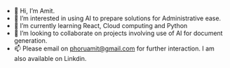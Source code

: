 - 👋 Hi, I’m Amit.
- 👀 I’m interested in using AI to prepare solutions for Administrative ease.
- 🌱 I’m currently learning React, Cloud computing and Python
- 💞️ I’m looking to collaborate on projects involving use of AI for document generation.
- 📫 Please email on phoruamit@gmail.com for further interaction. I am also available on Linkdin.


<!---
phoruamit/phoruamit is a ✨ special ✨ repository because its `README.md` (this file) appears on your GitHub profile.
You can click the Preview link to take a look at your changes.
--->
